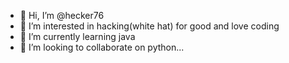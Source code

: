 - 👋 Hi, I’m @hecker76
- 👀 I’m interested in hacking(white hat) for good and love coding
- 🌱 I’m currently learning java
- 💞️ I’m looking to collaborate on python...
